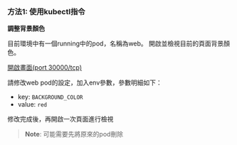 
<br>

### 方法1: 使用kubectl指令

**調整背景顏色**

目前環境中有一個running中的pod，名稱為web。
開啟並檢視目前的頁面背景顏色。

[開啟畫面(port 30000/tcp)]({{TRAFFIC_HOST1_30000}})

請修改web pod的設定，加入env參數，參數明細如下：
- key: `BACKGROUND_COLOR`
- value: `red`

修改完成後，再開啟一次頁面進行檢視

> <strong>Note</strong>: 可能需要先將原來的pod刪除
